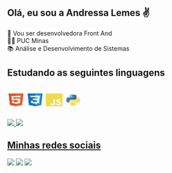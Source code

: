 ## Olá, eu sou a Andressa Lemes ✌ 

🤞 Vou ser desenvolvedora Front And <br>
👨‍🎓 PUC Minas <br>
📚 Análise e Desenvolvimento de Sistemas 

## Estudando as seguintes linguagens 

<div style="display: inline_block"><br>
<img align="center" alt="andressa-HTML" height="30" width="40" src="https://raw.githubusercontent.com/devicons/devicon/master/icons/html5/html5-original.svg">
<img align="center" alt="andressa-CSS" height="30" width="40" src="https://raw.githubusercontent.com/devicons/devicon/master/icons/css3/css3-original.svg">
<img align="center" alt="andressa-Js" height="30" width="40" src="https://raw.githubusercontent.com/devicons/devicon/master/icons/javascript/javascript-plain.svg">
<img align="center" alt="andressa-Python" height="30" width="40" src="https://raw.githubusercontent.com/devicons/devicon/master/icons/python/python-original.svg">
</div>

##

<div style="display: inline_block">
  <a href="https://github.com/acllemes">
  <img height="150em" src="https://github-readme-stats.vercel.app/api?username=acllemes&show_icons=true&theme=dark&include_all_commits=true&count_private=true"/>
  <img height="150em" src="https://github-readme-stats.vercel.app/api/top-langs/?username=acllemes&layout=compact&langs_count=7&theme=dark"/>
</div>
  
## Minhas redes sociais
  
  <div>
  <a href="https://instagram.com/andressa__leemes/" target="_blank"><img src="https://img.shields.io/badge/-Instagram-%23E4405F?style=for-the-badge&logo=instagram&logoColor=white" target="_blank"></a>  
  <a href="https://www.linkedin.com/in/https://www.linkedin.com/in/andressa-lemes-b36b641b9/" target="_blank"><img src="https://img.shields.io/badge/-LinkedIn-%230077B5?style=for-the-badge&logo=linkedin&logoColor=white" target="_blank"></a> 
  <a href = "mailto:contatodevandressa@gmail.com"><img src="https://img.shields.io/badge/-Gmail-%23333?style=for-the-badge&logo=gmail&logoColor=white" target="_blank"></a>  
  </div>

